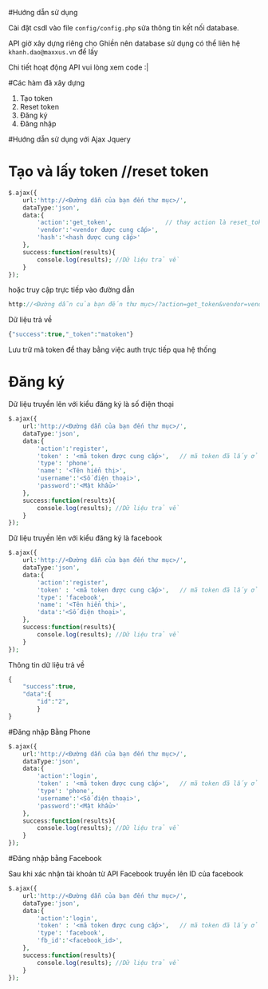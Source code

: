 #Hướng dẫn sử dụng

Cài đặt csdl vào file ```config/config.php``` sửa thông tin kết nối database.

API giờ xây dựng riêng cho Ghiền nên database sử dụng có thể liên hệ ```khanh.dao@maxxus.vn``` để lấy

Chi tiết hoạt động API vui lòng xem code :|

#Các hàm đã xây dựng

1. Tạo token
2. Reset token
3. Đăng ký
4. Đăng nhập


#Hướng dẫn sử dụng với Ajax Jquery

# Tạo và lấy token //reset token
```php
$.ajax({
    url:'http://<Đường dẫn của bạn đến thư mục>/',
    dataType:'json',
    data:{
        'action':'get_token',               // thay action là reset_token để lấy mã token mới
        'vendor':'<vendor được cung cấp>',
        'hash':'<hash được cung cấp>'
    },
    success:function(results){
        console.log(results); //Dữ liệu trả về
    }
});
```
hoặc truy cập trực tiếp vào đường dẫn
```php
http://<Đường dẫn của bạn đến thư mục>/?action=get_token&vendor=vendorcungcap&hash=hashcungcap // thay get_token = reset_token để lấy mã token mới
```

Dữ liệu trả về
```php
{"success":true,"_token":"matoken"}
```

Lưu trữ mã token để thay bằng việc auth trực tiếp qua hệ thống

# Đăng ký

Dữ liệu truyền lên với kiểu đăng ký là số điện thoại

```php
$.ajax({
    url:'http://<Đường dẫn của bạn đến thư mục>/',
    dataType:'json',
    data:{
        'action':'register',
        'token' : '<mã token được cung cấp>',   // mã token đã lấy ở trên
        'type': 'phone',
        'name': '<Tên hiển thị>',
        'username':'<Số điện thoại>',
        'password':'<Mật khẩu>'
    },
    success:function(results){
        console.log(results); //Dữ liệu trả về
    }
});
```

Dữ liệu truyền lên với kiểu đăng ký là facebook
```php
$.ajax({
    url:'http://<Đường dẫn của bạn đến thư mục>/',
    dataType:'json',
    data:{
        'action':'register',
        'token' : '<mã token được cung cấp>',   // mã token đã lấy ở trên
        'type': 'facebook',
        'name': '<Tên hiển thị>',
        'data':'<Số điện thoại>',
    },
    success:function(results){
        console.log(results); //Dữ liệu trả về
    }
});
```
Thông tin dữ liệu trả về

```php
{
    "success":true,
    "data":{
        "id":"2",
        }
}
```

#Đăng nhập Bằng Phone
```php
$.ajax({
    url:'http://<Đường dẫn của bạn đến thư mục>/',
    dataType:'json',
    data:{
        'action':'login',
        'token' : '<mã token được cung cấp>',   // mã token đã lấy ở trên
        'type': 'phone',
        'username':'<Số điện thoại>',
        'password':'<Mật khẩu>'
    },
    success:function(results){
        console.log(results); //Dữ liệu trả về
    }
});
```
#Đăng nhập bằng Facebook

Sau khi xác nhận tài khoản từ API Facebook truyền lên ID của facebook
```php
$.ajax({
    url:'http://<Đường dẫn của bạn đến thư mục>/',
    dataType:'json',
    data:{
        'action':'login',
        'token' : '<mã token được cung cấp>',   // mã token đã lấy ở trên
        'type': 'facebook',
        'fb_id':'<facebook_id>',
    },
    success:function(results){
        console.log(results); //Dữ liệu trả về
    }
});
```